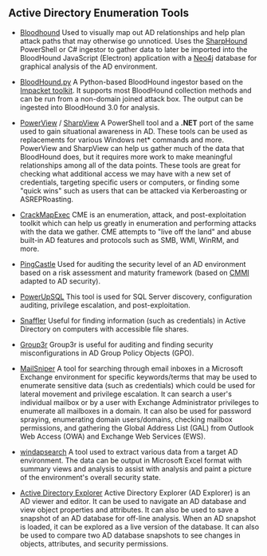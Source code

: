 ## Active Directory Enumeration Tools


- [Bloodhound](https://github.com/BloodHoundAD/BloodHound) Used to visually map out AD relationships and help plan attack paths that may otherwise go unnoticed. Uses the [SharpHound](https://github.com/BloodHoundAD/BloodHound/tree/master/Ingestors) PowerShell or C# ingestor to gather data to later be imported into the BloodHound JavaScript (Electron) application with a [Neo4j](https://github.com/BloodHoundAD/BloodHound/tree/master/Ingestors) database for graphical analysis of the AD environment. 


- [BloodHound.py](https://github.com/fox-it/BloodHound.py) A Python-based BloodHound ingestor based on the [Impacket toolkit](https://github.com/CoreSecurity/impacket/). It supports most BloodHound collection methods and can be run from a non-domain joined attack box. The output can be ingested into BloodHound 3.0 for analysis. 


- [PowerView](https://github.com/PowerShellMafia/PowerSploit/blob/master/Recon/PowerView.ps1) / [SharpView](https://github.com/dmchell/SharpView) A PowerShell tool and a **.NET** port of the same used to gain situational awareness in AD. These tools can be used as replacements for various Windows net* commands and more. PowerView and SharpView can help us gather much of the data that BloodHound does, but it requires more work to make meaningful relationships among all of the data points. These tools are great for checking what additional access we may have with a new set of credentials, targeting specific users or computers, or finding some "quick wins" such as users that can be attacked via Kerberoasting or ASREPRoasting. 


- [CrackMapExec](https://github.com/byt3bl33d3r/CrackMapExec) CME is an enumeration, attack, and post-exploitation toolkit which can help us greatly in enumeration and performing attacks with the data we gather. CME attempts to "live off the land" and abuse built-in AD features and protocols such as SMB, WMI, WinRM, and more. 


- [PingCastle](https://github.com/vletoux/pingcastle) Used for auditing the security level of an AD environment based on a risk assessment and maturity framework (based on [CMMI](https://en.wikipedia.org/wiki/Capability_Maturity_Model_Integration) adapted to AD security). 


- [PowerUpSQL](https://github.com/NetSPI/PowerUpSQL) This tool is used for SQL Server discovery, configuration auditing, privilege escalation, and post-exploitation. 


- [Snaffler](https://github.com/SnaffCon/Snaffler) Useful for finding information (such as credentials) in Active Directory on computers with accessible file shares. 


- [Group3r](https://github.com/Group3r/Group3r) Group3r is useful for auditing and finding security misconfigurations in AD Group Policy Objects (GPO). 


- [MailSniper](https://github.com/dafthack/MailSniper) A tool for searching through email inboxes in a Microsoft Exchange environment for specific keywords/terms that may be used to enumerate sensitive data (such as credentials) which could be used for lateral movement and privilege escalation. It can search a user's individual mailbox or by a user with Exchange Administrator privileges to enumerate all mailboxes in a domain. It can also be used for password spraying, enumerating domain users/domains, checking mailbox permissions, and gathering the Global Address List (GAL) from Outlook Web Access (OWA) and Exchange Web Services (EWS). 


- [windapsearch](https://github.com/ropnop/windapsearch) A tool used to extract various data from a target AD environment. The data can be output in Microsoft Excel format with summary views and analysis to assist with analysis and paint a picture of the environment's overall security state. 


- [Active Directory Explorer](https://docs.microsoft.com/en-us/sysinternals/downloads/adexplorer) Active Directory Explorer (AD Explorer) is an AD viewer and editor. It can be used to navigate an AD database and view object properties and attributes. It can also be used to save a snapshot of an AD database for off-line analysis. When an AD snapshot is loaded, it can be explored as a live version of the database. It can also be used to compare two AD database snapshots to see changes in objects, attributes, and security permissions. 
